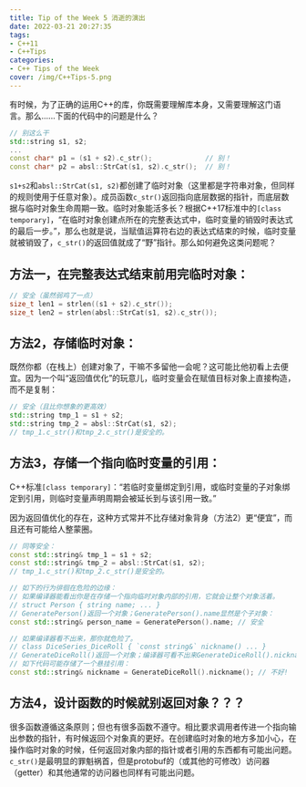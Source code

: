 ```yaml
---
title: Tip of the Week 5 消逝的演出
date: 2022-03-21 20:27:35
tags:
- C++11
- C++Tips
categories:
- C++ Tips of the Week
cover: /img/C++Tips-5.png
---
```


有时候，为了正确的运用C++的库，你既需要理解库本身，又需要理解这门语言。那么......下面的代码中的问题是什么？

```cpp
// 别这么干
std::string s1, s2;
...
const char* p1 = (s1 + s2).c_str();             // 别！
const char* p2 = absl::StrCat(s1, s2).c_str();  // 别！
```

`s1+s2`和`absl::StrCat(s1, s2)`都创建了临时对象（这里都是字符串对象，但同样的规则使用于任意对象）。成员函数`c_str()`返回指向底层数据的指针，而底层数据与临时对象生命周期一致。临时对象能活多长？根据C++17标准中的`[class temporary]`，“在临时对象创建点所在的完整表达式中，临时变量的销毁时表达式的最后一步。”，那么也就是说，当赋值运算符右边的表达式结束的时候，临时变量就被销毁了，`c_str()`的返回值就成了“野”指针。那么如何避免这类问题呢？

## 方法一，在完整表达式结束前用完临时对象：

```cpp
// 安全（虽然弱鸡了一点）
size_t len1 = strlen((s1 + s2).c_str());
size_t len2 = strlen(absl::StrCat(s1, s2).c_str());
```

## 方法2，存储临时对象：

既然你都（在栈上）创建对象了，干嘛不多留他一会呢？这可能比他初看上去便宜。因为一个叫“返回值优化”的玩意儿，临时变量会在赋值目标对象上直接构造，而不是复制：

```cpp
// 安全（且比你想象的更高效）
std::string tmp_1 = s1 + s2;
std::string tmp_2 = absl::StrCat(s1, s2);
// tmp_1.c_str()和tmp_2.c_str()是安全的。
```

## 方法3，存储一个指向临时变量的引用：

C++标准`[class temporary]`：“若临时变量绑定到引用，或临时变量的子对象绑定到引用，则临时变量声明周期会被延长到与该引用一致。”

因为返回值优化的存在，这种方式常并不比存储对象背身（方法2）更“便宜”，而且还有可能给人整蒙圈。

```cpp
// 同等安全：
const std::string& tmp_1 = s1 + s2;
const std::string& tmp_2 = absl::StrCat(s1, s2);
// tmp_1.c_str()和tmp_2.c_str()是安全的。

// 如下的行为徘徊在危险的边缘：
// 如果编译器能看出你是在存储一个指向临时对象内部的引用，它就会让整个对象活着。
// struct Person { string name; ... }
// GeneratePerson()返回一个对象；GeneratePerson().name显然是个子对象：
const std::string& person_name = GeneratePerson().name; // 安全

// 如果编译器看不出来，那你就危险了。
// class DiceSeries_DiceRoll { `const string&` nickname() ... }
// GenerateDiceRoll()返回一个对象；编译器可看不出来GenerateDiceRoll().nickname()是不是个子对象。
// 如下代码可能存储了一个悬挂引用：
const std::string& nickname = GenerateDiceRoll().nickname(); // 不好!
```

## 方法4，设计函数的时候就别返回对象？？？

很多函数遵循这条原则；但也有很多函数不遵守。相比要求调用者传进一个指向输出参数的指针，有时候返回个对象真的更好。在创建临时对象的地方多加小心，在操作临时对象的时候，任何返回对象内部的指针或者引用的东西都有可能出问题。`c_str()`是最明显的罪魁祸首，但是protobuf的（或其他的可修改）访问器（getter）和其他通常的访问器也同样有可能出问题。